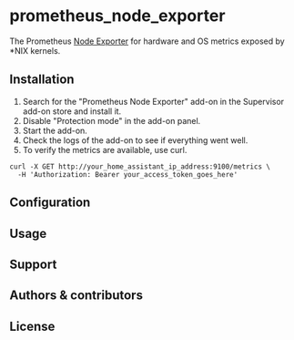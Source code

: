 # prometheus_node_exporter

The Prometheus [Node Exporter](https://github.com/prometheus/node_exporter) for hardware and OS metrics exposed by *NIX kernels.

## Installation

1. Search for the "Prometheus Node Exporter" add-on in the Supervisor add-on store and install it.
1. Disable "Protection mode" in the add-on panel.
1. Start the add-on.
1. Check the logs of the add-on to see if everything went well.
1. To verify the metrics are available, use curl.  
```
curl -X GET http://your_home_assistant_ip_address:9100/metrics \
  -H 'Authorization: Bearer your_access_token_goes_here'
```

## Configuration

## Usage


## Support

## Authors & contributors

## License